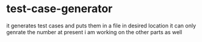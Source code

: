 # test-case-generator
it generates test cases and puts them in a file in desired location
it can only genrate the number at present i am working on the other parts as well
